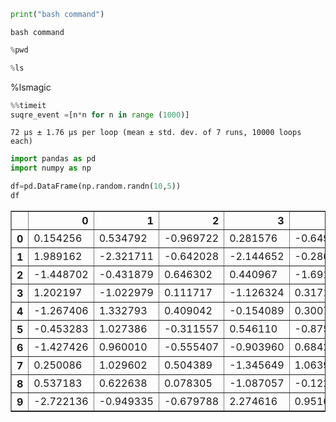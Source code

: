 

```python
print("bash command")
```

    bash command



```python
%pwd
```


```python
%ls
```

%lsmagic


```python
%%timeit
suqre_event =[n*n for n in range (1000)]
```

    72 µs ± 1.76 µs per loop (mean ± std. dev. of 7 runs, 10000 loops each)



```python
import pandas as pd
import numpy as np

df=pd.DataFrame(np.random.randn(10,5))
df

```




<div>
<style scoped>
    .dataframe tbody tr th:only-of-type {
        vertical-align: middle;
    }

    .dataframe tbody tr th {
        vertical-align: top;
    }

    .dataframe thead th {
        text-align: right;
    }
</style>
<table border="1" class="dataframe">
  <thead>
    <tr style="text-align: right;">
      <th></th>
      <th>0</th>
      <th>1</th>
      <th>2</th>
      <th>3</th>
      <th>4</th>
    </tr>
  </thead>
  <tbody>
    <tr>
      <th>0</th>
      <td>0.154256</td>
      <td>0.534792</td>
      <td>-0.969722</td>
      <td>0.281576</td>
      <td>-0.649383</td>
    </tr>
    <tr>
      <th>1</th>
      <td>1.989162</td>
      <td>-2.321711</td>
      <td>-0.642028</td>
      <td>-2.144652</td>
      <td>-0.286437</td>
    </tr>
    <tr>
      <th>2</th>
      <td>-1.448702</td>
      <td>-0.431879</td>
      <td>0.646302</td>
      <td>0.440967</td>
      <td>-1.691870</td>
    </tr>
    <tr>
      <th>3</th>
      <td>1.202197</td>
      <td>-1.022979</td>
      <td>0.111717</td>
      <td>-1.126324</td>
      <td>0.317175</td>
    </tr>
    <tr>
      <th>4</th>
      <td>-1.267406</td>
      <td>1.332793</td>
      <td>0.409042</td>
      <td>-0.154089</td>
      <td>0.300777</td>
    </tr>
    <tr>
      <th>5</th>
      <td>-0.453283</td>
      <td>1.027386</td>
      <td>-0.311557</td>
      <td>0.546110</td>
      <td>-0.875082</td>
    </tr>
    <tr>
      <th>6</th>
      <td>-1.427426</td>
      <td>0.960010</td>
      <td>-0.555407</td>
      <td>-0.903960</td>
      <td>0.684255</td>
    </tr>
    <tr>
      <th>7</th>
      <td>0.250086</td>
      <td>1.029602</td>
      <td>0.504389</td>
      <td>-1.345649</td>
      <td>1.063940</td>
    </tr>
    <tr>
      <th>8</th>
      <td>0.537183</td>
      <td>0.622638</td>
      <td>0.078305</td>
      <td>-1.087057</td>
      <td>-0.122692</td>
    </tr>
    <tr>
      <th>9</th>
      <td>-2.722136</td>
      <td>-0.949335</td>
      <td>-0.679788</td>
      <td>2.274616</td>
      <td>0.951601</td>
    </tr>
  </tbody>
</table>
</div>


